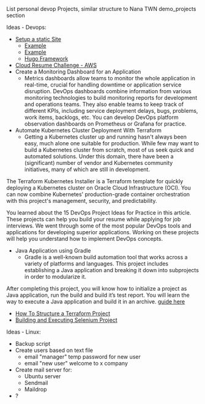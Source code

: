 List personal devop Projects, similar structure to Nana TWN demo_projects section


Ideas - Devops:

- [Setup a static Site](https://www.reddit.com/r/devops/comments/xd3wdl/comment/ioabi23/?utm_source=share&utm_medium=web3x&utm_name=web3xcss&utm_term=1&utm_content=share_button)
	- [Example](https://lexdsolutions.com/)
	- [Example](https://loganmarchione.com/)
	- [Hugo Framework](https://gohugo.io/)
- [Cloud Resume Challenge - AWS](https://cloudresumechallenge.dev/docs/the-challenge/aws/)
- Create a Monitoring Dashboard for an Application
	- Metrics dashboards allow teams to monitor the whole application in real-time, crucial for handling downtime or application service disruption. DevOps dashboards combine information from various monitoring technologies to build monitoring reports for development and operations teams. They also enable teams to keep track of different KPIs, including service deployment delays, bugs, problems, work items, backlogs, etc. You can develop DevOps platform observation dashboards on Prometheus or Grafana for practice.
- Automate Kubernetes Cluster Deployment With Terraform
	- Getting a Kubernetes cluster up and running hasn't always been easy, much alone one suitable for production. While few may want to build a Kubernetes cluster from scratch, most of us seek quick and automated solutions. Under this domain, there have been a (significant) number of vendor and Kubernetes community initiatives, many of which are still in development.

The Terraform Kubernetes Installer is a Terraform template for quickly deploying a Kubernetes cluster on Oracle Cloud Infrastructure (OCI). You can now combine Kubernetes' production-grade container orchestration with this project's management, security, and predictability.

You learned about the 15 DevOps Project Ideas for Practice in this article. These projects can help you build your resume while applying for job interviews. We went through some of the most popular DevOps tools and applications for developing superior applications. Working on these projects will help you understand how to implement DevOps concepts. 
- Java Application using Gradle
	- Gradle is a well-known build automation tool that works across a variety of platforms and languages. This project includes establishing a Java application and breaking it down into subprojects in order to modularize it.

After completing this project, you will know how to initialize a project as Java application, run the build and build it’s test report. You will learn the way to execute a Java application and build it in an archive. [guide here](https://docs.gradle.org/current/samples/sample_building_java_applications.html)
- [How To Structure a Terraform Project](https://www.digitalocean.com/community/tutorials/how-to-structure-a-terraform-project)
- [Building and Executing Selenium Project](https://github.com/leftstick/selenium-example)



Ideas - Linux:
- Backup script
- Create users based on text file
	- email "manager" temp password for new user
	- email "new user" welcome to x company
- Create mail server for:
	- Ubuntu server
	- Sendmail
	- Maildrop
- ?
